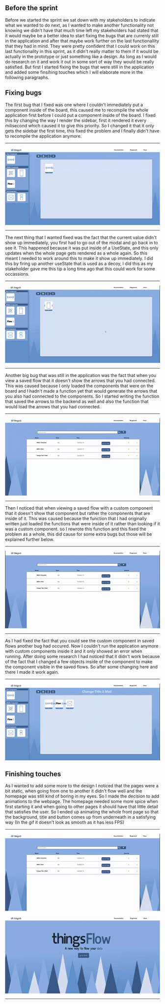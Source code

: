 ## Before the sprint
Before we started the sprint we sat down with my stakeholders to indicate what we wanted to do next, as I wanted to make another functionality not knowing we didn't have that much time left my stakeholders had stated that it would maybe be a better idea to start fixing the bugs that are currenly still in the application and after that maybe work further on the last functionallity that they had in mind. They were pretty confident that I could work on this last functionality in this sprint, as it didn't really matter to them if it would be actually in the prototype or just something like a design. As long as I would do research on it and work it out in some sort of way they would be really satisfied. But first I started fixing the bugs that were still in the application and added some finsihing touches which I will elaborate more in the following paragraphs.

## Fixing bugs
The first bug that I fixed was one where I couldn't immediately put a component inside of the board, this caused me to recompile the whole application first before I could put a component inside of the board. I fixed this by changing the way I render the sidebar, first it rendered it every milisecond which caused it to give this priority. So I changed it that it only gets the sidebar the first time, this fixed the problem and I finally didn't have to recompile the application anymore.

----------------------------

![15c3846609dd15d12283e791c5ddd28a](uploads/767258b351a1a988cfd0bfeb63be2c6b/15c3846609dd15d12283e791c5ddd28a.gif)

----------------------------

The next thing that I wanted fixed was the fact that the current value didn't show up immediately, you first had to go out of the modal and go back in to see it. This happened because it was put inside of a UseState, and this only updates when the whole page gets rendered as a whole again. So this meant I needed to work around this to make it show up immediately. I did this by firing up another useState that is used as a decoy, I did this as my stakeholder gave me this tip a long time ago that this could work for some occassions. 

----------------------------

![a6fa5cf018733cabac910b9621d424d1](uploads/2c6534a28e2cbd246d81293498cb850e/a6fa5cf018733cabac910b9621d424d1.gif)

----------------------------

Another big bug that was still in the application was the fact that when you view a saved flow that it doesn't show the arrows that you had connected. This was caused because I only loaded the components that were on the board and I hadn't made a function yet that would generate the arrows that you also had connected to the components. So I started writing the function that saved the arrows to the backend as well and also the function that would load the arrows that you had connected.

----------------------------

![c37f7bff4f9df4191527c5627ffed1a9](uploads/dac6b6e6cbcd79e2107600bf1086c860/c37f7bff4f9df4191527c5627ffed1a9.gif)

----------------------------

Then I noticed that when viewing a saved flow with a custom component that it doesn't show that component but rather the components that are inside of it. This was caused because the function that I had originally written just loaded the functions that were inside of it rather than looking if it was a custom component. so I rewrote this function and this fixed the problem as a whole, this did cause for some extra bugs but those will be explained further below.

----------------------------

![f86ade4538f52e91021cc50df2e3c2d4](uploads/8cc6c4a110a930c00bfadf4cd20da331/f86ade4538f52e91021cc50df2e3c2d4.gif)

----------------------------

As I had fixed the fact that you could see the custom component in saved flows another bug had occured. Now I couldn't run the application anymore with custom components inside it and it only showed an error when running. After doing some research I had noticed that it didn't work because of the fact that I changed a few objects inside of the component to make the component visible in the saved flows. So after some changing here and there I made it work again. 

-----------------------------

![4afc3902d1de4b59e0f1626a1fc2ee2a](uploads/349367e1d5d3894108d45226625b94a9/4afc3902d1de4b59e0f1626a1fc2ee2a.gif)

## Finishing touches
As I wanted to add some more to the design I noticed that the pages were a bit static, when going from one to another it didn't flow well and the homepage was still kind of boring in my eyes. So I made the decision to add animations to the webpage. The homepage needed some more spice when first starting it and when going to other pages it should have that little detail that satisfies the user. So I ended up animating the whole front page so that the background, title and button comes up from underneath in a satisfying way (In the gif it doesn't look as smooth as it has less FPS)

-----------------------------

![e6cdb70deedcf15c1262f2be6e12468f](uploads/48ac41ecea61eca12bff0fe9ff8cdb60/e6cdb70deedcf15c1262f2be6e12468f.gif)

![2ca35d02ab556781a81707cb9249a238](uploads/54ccb55f423254a27cd2b068f04e233f/2ca35d02ab556781a81707cb9249a238.gif)

-----------------------------